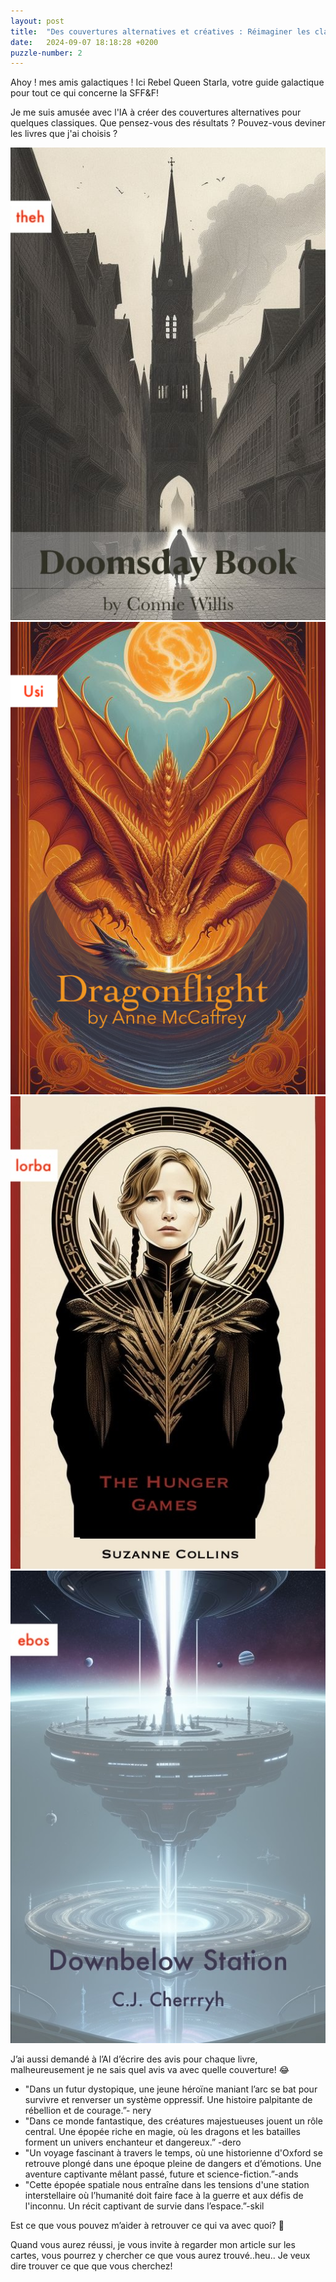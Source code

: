 ```yaml
---
layout: post
title:  "Des couvertures alternatives et créatives : Réimaginer les classiques de la science-fiction et du fantastique"
date:   2024-09-07 18:18:28 +0200
puzzle-number: 2
---
```

<div>
<p>Ahoy ! mes amis galactiques ! Ici Rebel Queen Starla, votre guide galactique pour tout ce qui concerne la SFF&F!</p>
<p>Je me suis amusée avec l'IA à créer des couvertures alternatives pour quelques classiques. Que pensez-vous des résultats ? Pouvez-vous deviner les livres que j'ai choisis ?</p>
</div>

<div class="wrapper-grid col-500 row-2">
        <div>
          <img src="/assets/images/covers/doomsday-book.jpeg" alt="">
          <figcaption></figcaption>
        </div>
        <div>
          <img src="/assets/images/covers/dragonflight.png" alt="">
          <figcaption></figcaption>
        </div>
        <div>
          <img src="/assets/images/covers/hunger-games.jpeg" alt="">
          <figcaption></figcaption>
        </div>
        <div>
          <img src="/assets/images/covers/downbelow-station.jpeg" alt="">
          <figcaption></figcaption>
        </div>       
</div>

<div>
<p>J’ai aussi demandé à l’AI d’écrire des avis pour chaque livre, malheureusement je ne sais quel avis va avec quelle couverture! 😂 </p>
<ul>
  <li>"Dans un futur dystopique, une jeune héroïne maniant l’arc se bat pour survivre et renverser un système oppressif. Une histoire palpitante de rébellion et de courage.”- nery</li>
  <li>"Dans ce monde fantastique, des créatures majestueuses jouent un rôle central. Une épopée riche en magie, où les dragons et les batailles forment un univers enchanteur et dangereux.” -dero</li>
  <li>"Un voyage fascinant à travers le temps, où une historienne d'Oxford se retrouve plongé dans une époque pleine de dangers et d’émotions. Une aventure captivante mêlant passé, future et science-fiction.”-ands</li>
  <li>"Cette épopée spatiale nous entraîne dans les tensions d'une station interstellaire où l’humanité doit faire face à la guerre et aux défis de l'inconnu. Un récit captivant de survie dans l’espace.”-skil</li>
</ul>
</div>
<p>Est ce que vous pouvez m’aider à retrouver ce qui va avec quoi? 🙈</p>

<p>
Quand vous aurez réussi, je vous invite à regarder mon article sur les cartes, vous pourrez y chercher ce que vous aurez trouvé..heu.. Je veux dire trouver ce que que vous cherchez!
</p>
